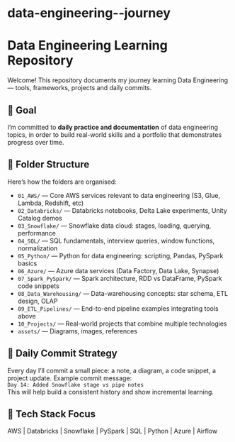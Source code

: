 # data-engineering--journey
# Data Engineering Learning Repository

Welcome! This repository documents my journey learning Data Engineering — tools, frameworks, projects and daily commits.

## 🎯 Goal
I’m committed to **daily practice and documentation** of data engineering topics, in order to build real-world skills and a portfolio that demonstrates progress over time.

## 📂 Folder Structure
Here’s how the folders are organised:
- `01_AWS/` — Core AWS services relevant to data engineering (S3, Glue, Lambda, Redshift, etc)  
- `02_Databricks/` — Databricks notebooks, Delta Lake experiments, Unity Catalog demos  
- `03_Snowflake/` — Snowflake data cloud: stages, loading, querying, performance  
- `04_SQL/` — SQL fundamentals, interview queries, window functions, normalization  
- `05_Python/` — Python for data engineering: scripting, Pandas, PySpark basics  
- `06_Azure/` — Azure data services (Data Factory, Data Lake, Synapse)  
- `07_Spark_PySpark/` — Spark architecture, RDD vs DataFrame, PySpark code snippets  
- `08_Data_Warehousing/` — Data-warehousing concepts: star schema, ETL design, OLAP  
- `09_ETL_Pipelines/` — End-to-end pipeline examples integrating tools above  
- `10_Projects/` — Real-world projects that combine multiple technologies  
- `assets/` — Diagrams, images, references  

## 📅 Daily Commit Strategy
Every day I’ll commit a small piece: a note, a diagram, a code snippet, a project update. Example commit message:  
``Day 14: Added Snowflake stage vs pipe notes``  
This will help build a consistent history and show incremental learning.

## 🚀 Tech Stack Focus
AWS | Databricks | Snowflake | PySpark | SQL | Python | Azure | Airflow

